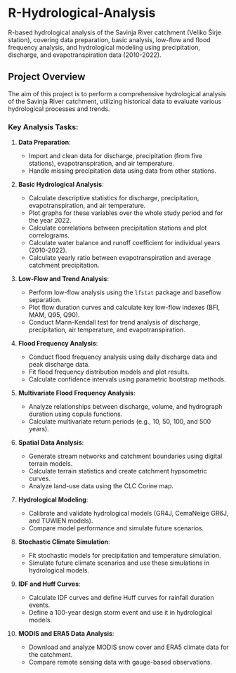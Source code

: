 # R-Hydrological-Analysis

R-based hydrological analysis of the Savinja River catchment (Veliko Širje station), covering data preparation, basic analysis, low-flow and flood frequency analysis, and hydrological modeling using precipitation, discharge, and evapotranspiration data (2010-2022).

## Project Overview

The aim of this project is to perform a comprehensive hydrological analysis of the Savinja River catchment, utilizing historical data to evaluate various hydrological processes and trends.

### Key Analysis Tasks:

1. **Data Preparation**:

   - Import and clean data for discharge, precipitation (from five stations), evapotranspiration, and air temperature.
   - Handle missing precipitation data using data from other stations.

2. **Basic Hydrological Analysis**:

   - Calculate descriptive statistics for discharge, precipitation, evapotranspiration, and air temperature.
   - Plot graphs for these variables over the whole study period and for the year 2022.
   - Calculate correlations between precipitation stations and plot correlograms.
   - Calculate water balance and runoff coefficient for individual years (2010-2022).
   - Calculate yearly ratio between evapotranspiration and average catchment precipitation.

3. **Low-Flow and Trend Analysis**:

   - Perform low-flow analysis using the `lfstat` package and baseflow separation.
   - Plot flow duration curves and calculate key low-flow indexes (BFI, MAM, Q95, Q90).
   - Conduct Mann-Kendall test for trend analysis of discharge, precipitation, air temperature, and evapotranspiration.

4. **Flood Frequency Analysis**:

   - Conduct flood frequency analysis using daily discharge data and peak discharge data.
   - Fit flood frequency distribution models and plot results.
   - Calculate confidence intervals using parametric bootstrap methods.

5. **Multivariate Flood Frequency Analysis**:

   - Analyze relationships between discharge, volume, and hydrograph duration using copula functions.
   - Calculate multivariate return periods (e.g., 10, 50, 100, and 500 years).

6. **Spatial Data Analysis**:

   - Generate stream networks and catchment boundaries using digital terrain models.
   - Calculate terrain statistics and create catchment hypsometric curves.
   - Analyze land-use data using the CLC Corine map.

7. **Hydrological Modeling**:

   - Calibrate and validate hydrological models (GR4J, CemaNeige GR6J, and TUWIEN models).
   - Compare model performance and simulate future scenarios.

8. **Stochastic Climate Simulation**:

   - Fit stochastic models for precipitation and temperature simulation.
   - Simulate future climate scenarios and use these simulations in hydrological models.

9. **IDF and Huff Curves**:

   - Calculate IDF curves and define Huff curves for rainfall duration events.
   - Define a 100-year design storm event and use it in hydrological models.

10. **MODIS and ERA5 Data Analysis**:
    - Download and analyze MODIS snow cover and ERA5 climate data for the catchment.
    - Compare remote sensing data with gauge-based observations.
